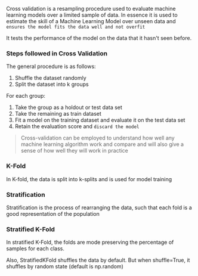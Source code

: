 Cross validation is a resampling procedure used to evaluate machine learning models over a limited sample of data. In essence it is used to estimate the skill of a Machine Learning Model over unseen data and `ensures the model fits the data well and not overfit`

It tests the performance of the model on the data that it hasn't seen before.

### Steps followed in Cross Validation

The general procedure is as follows:

1. Shuffle the dataset randomly
2. Split the dataset into k groups

For each group:

1. Take the group as a holdout or test data set
2. Take the remaining as train dataset
3. Fit a model on the training dataset and evaluate it on the test data set
4. Retain the evaluation score and `discard the model`

> Cross-validation can be employed to understand how well any machine learning algorithm work and compare and will also give a sense of how well they will work in practice

### K-Fold

In K-fold, the data is split into k-splits and is used for model training

### Stratification

Stratification is the process of rearranging the data, such that each fold is a good representation of the population

### Stratified K-Fold 

In stratified K-Fold, the folds are mode preserving the percentage of samples for each class.

Also, StratifiedKFold shuffles the data by default. But when shuffle=True, it shuffles by random state (default is np.random)

